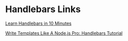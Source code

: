 # Handlebars Links

[Learn Handlebars in 10 Minutes](http://tutorialzine.com/2015/01/learn-handlebars-in-10-minutes/)

[Write Templates Like A Node.js Pro: Handlebars Tutorial](http://webapplog.com/handlebars/)
